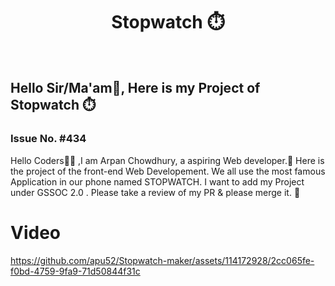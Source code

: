 <h1 align="center"> Stopwatch ⏱️ </h1>

<div>
<br>
<h2>Hello Sir/Ma'am👋, Here is my Project of Stopwatch ⏱️ </h2>
<h3>Issue No. #434</h3>


<p>Hello Coders👨‍💻 ,I am Arpan Chowdhury, a aspiring Web developer.🤖 Here is the project of the front-end Web Developement. We all use the most famous Application in our phone named STOPWATCH.
I want to add my Project under GSSOC 2.0 . Please take a review of my PR & please merge it. 🙏</p>

# Video

https://github.com/apu52/Stopwatch-maker/assets/114172928/2cc065fe-f0bd-4759-9fa9-71d50844f31c

